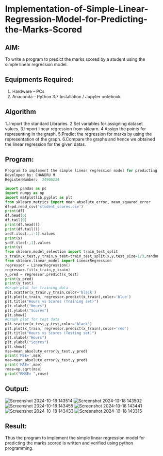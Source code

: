 # Implementation-of-Simple-Linear-Regression-Model-for-Predicting-the-Marks-Scored

## AIM:
To write a program to predict the marks scored by a student using the simple linear regression model.

## Equipments Required:
1. Hardware – PCs
2. Anaconda – Python 3.7 Installation / Jupyter notebook

## Algorithm
1..Import the standard Libraries.
2.Set variables for assigning dataset values.
3.Import linear regression from sklearn.
4.Assign the points for representing in the graph.
5.Predict the regression for marks by using the representation of the graph.
6.Compare the graphs and hence we obtained the linear regression for the given datas.
## Program:

```python
Program to implement the simple linear regression model for predicting the marks scored.
Developed by: CHANDRU M
RegisterNumber:  24900224
```

```python
import pandas as pd
import numpy as np
import matplotlib.pyplot as plt
from sklearn.metrics import mean_absolute_error, mean_squared_error
df=pd.read_csv('student_scores.csv')
print(df)
df.head(0)
df.tail(0)
print(df.head())
print(df.tail())
x=df.iloc[:,:-1].values
print(x)
y=df.iloc[:,1].values
print(y)
from sklearn.model_selection import train_test_split
x_train,x_test,y_train,y_test=train_test_split(x,y,test_size=1/3,random_state=0)
from sklearn.linear_model import LinearRegression
regressor = LinearRegression()
regressor.fit(x_train,y_train)
y_pred = regressor.predict(x_test)
print(y_pred)
print(y_test)
#Graph plot for training data
plt.scatter(x_train,y_train,color='black')
plt.plot(x_train, regressor.predict(x_train),color='blue') 
plt.title("Hours vs Scores (Training set)")
plt.xlabel("Hours")
plt.ylabel("Scores")
plt.show()
#Graph plot for test data
plt.scatter(x_test,y_test,color='black')
plt.plot(x_train, regressor.predict(x_train),color='red')
plt.title("Hours vs Scores (Testing set)")
plt.xlabel("Hours")
plt.ylabel("Scores")
plt.show()
mse=mean_absolute_error(y_test,y_pred)
print('MSE=',mse)
mae=mean_absolute_error(y_test,y_pred)
print('MAE=',mae)
rmse=np.sqrt(mse)
print("RMSE= ",rmse)
```

## Output:
![Screenshot 2024-10-18 143514](https://github.com/user-attachments/assets/6a82fd2f-6759-42e4-8bd9-dab143d2f528)
![Screenshot 2024-10-18 143502](https://github.com/user-attachments/assets/7b77ce6d-2ebd-4456-a179-ba2cd6b3b9a4)
![Screenshot 2024-10-18 143455](https://github.com/user-attachments/assets/60747aa6-d508-4729-9389-fd2a288d9826)
![Screenshot 2024-10-18 143441](https://github.com/user-attachments/assets/449efaeb-7b9f-43d9-af14-3b71f341961d)
![Screenshot 2024-10-18 143433](https://github.com/user-attachments/assets/e921bb28-68a0-4d0d-8762-f239405ac4d9)
![Screenshot 2024-10-18 143315](https://github.com/user-attachments/assets/d0b5e977-327e-44d2-b302-d670cb44b1ff)



## Result:
Thus the program to implement the simple linear regression model for predicting the marks scored is written and verified using python programming.
